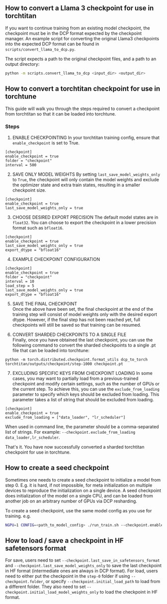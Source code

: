 ## How to convert a Llama 3 checkpoint for use in torchtitan

If you want to continue training from an existing model checkpoint, the checkpoint must be in the DCP format expected by the checkpoint manager.
An example script for converting the original Llama3 checkpoints into the expected DCP format can be found in `scripts/convert_llama_to_dcp.py`.

The script expects a path to the original checkpoint files, and a path to an output directory:
```bash
python -m scripts.convert_llama_to_dcp <input_dir> <output_dir>
```


## How to convert a torchtitan checkpoint for use in torchtune

This guide will walk you through the steps required to convert a checkpoint from torchtitan so that it can be loaded into torchtune.

### Steps
1. ENABLE CHECKPOINTING
In your torchtitan training config, ensure that `enable_checkpoint` is set to True.
```
[checkpoint]
enable_checkpoint = true
folder = "checkpoint"
interval = 500
```


2. SAVE ONLY MODEL WEIGHTS
By setting `last_save_model_weights_only` to `True`, the checkpoint will only contain the model weights and exclude the optimizer state and extra train states, resulting in a smaller checkpoint size.
```
[checkpoint]
enable_checkpoint = true
last_save_model_weights_only = true
```

3. CHOOSE DESIRED EXPORT PRECISION
The default model states are in `float32`. You can choose to export the checkpoint in a lower precision format such as `bfloat16`.
```
[checkpoint]
enable_checkpoint = true
last_save_model_weights_only = true
export_dtype = "bfloat16"
```

4. EXAMPLE CHECKPOINT CONFIGURATION
```
[checkpoint]
enable_checkpoint = true
folder = "checkpoint"
interval = 10
load_step = 5
last_save_model_weights_only = true
export_dtype = "bfloat16"
```

5. SAVE THE FINAL CHECKPOINT\
Once the above have been set, the final checkpoint at the end of the training step will consist of model weights only with the desired export dtype. However, if the final step has not been reached yet, full checkpoints will still be saved so that training can be resumed.

6. CONVERT SHARDED CHECKPOINTS TO A SINGLE FILE\
Finally, once you have obtained the last checkpoint, you can use the following command to convert the sharded checkpoints to a single .pt file that can be loaded into torchtune:

```
python -m torch.distributed.checkpoint.format_utils dcp_to_torch torchtitan/outputs/checkpoint/step-1000 checkpoint.pt
```

7. EXCLUDING SPECIFIC KEYS FROM CHECKPOINT LOADING
In some cases, you may want to partially load from a previous-trained checkpoint and modify certain settings, such as the number of GPUs or the current step. To achieve this, you can use the `exclude_from_loading` parameter to specify which keys should be excluded from loading.
This parameter takes a list of string that should be excluded from loading.
```
[checkpoint]
enable_checkpoint = true
exclude_from_loading = ["data_loader", "lr_scheduler"]
```
When used in command line, the parameter should be a comma-separated list of strings. For example: `--checkpoint.exclude_from_loading data_loader,lr_scheduler`.

That's it. You have now successfully converted a sharded torchtitan checkpoint for use in torchtune.


## How to create a seed checkpoint
Sometimes one needs to create a seed checkpoint to initialize a model from step 0.
E.g. it is hard, if not impossible, for meta initialization on multiple devices to reproduce the initialization on a single device.
A seed checkpoint does initialization of the model on a single CPU, and can be loaded from another job on an arbitrary number of GPUs via DCP resharding.

To create a seed checkpoint, use the same model config as you use for training.
e.g.
```bash
NGPU=1 CONFIG=<path_to_model_config> ./run_train.sh --checkpoint.enable_checkpoint --checkpoint.create_seed_checkpoint --parallelism.data_parallel_replicate_degree 1 --parallelism.data_parallel_shard_degree 1 --parallelism.tensor_parallel_degree 1 --parallelism.pipeline_parallel_degree 1 --parallelism.context_parallel_degree 1
```


## How to load / save a checkpoint in HF safetensors format
For save, users need to set `--checkpoint.last_save_in_safetensors_format` and `--checkpoint.last_save_model_weights_only` to save the last checkpoint in HF format (intermediate ones are always in DCP format).
For load, users need to either put the checkpoint in the `step-0` folder if using `--checkpoint.folder`, or specify `--checkpoint.initial_load_path` to load from a different folder. They also need to set `--checkpoint.initial_load_model_weights_only` to load the checkpoint in HF format.
